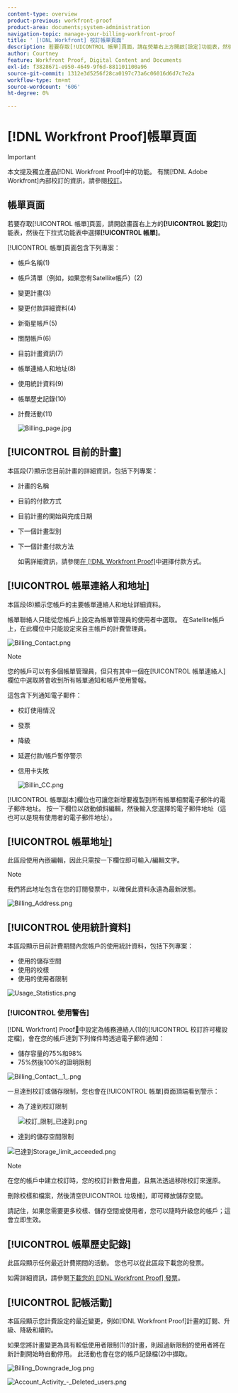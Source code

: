 ```yaml
---
content-type: overview
product-previous: workfront-proof
product-area: documents;system-administration
navigation-topic: manage-your-billing-workfront-proof
title: ' [!DNL Workfront] 校訂帳單頁面'
description: 若要存取[!UICONTROL 帳單]頁面，請在熒幕右上方開啟[設定]功能表，然後在下拉式功能表中選擇[帳單]。
author: Courtney
feature: Workfront Proof, Digital Content and Documents
exl-id: f3828671-e950-4649-9f6d-881101100a96
source-git-commit: 1312e3d5256f28ca0197c73a6c06016d6d7c7e2a
workflow-type: tm+mt
source-wordcount: '606'
ht-degree: 0%

---
```


# [!DNL Workfront Proof]帳單頁面

>[!IMPORTANT]
>
>本文提及獨立產品[!DNL Workfront Proof]中的功能。 有關[!DNL Adobe Workfront]內部校訂的資訊，請參閱[校訂](../../../review-and-approve-work/proofing/proofing.md)。

## 帳單頁面

若要存取[!UICONTROL 帳單]頁面，請開啟畫面右上方的&#x200B;**[!UICONTROL 設定]**&#x200B;功能表，然後在下拉式功能表中選擇&#x200B;**[!UICONTROL 帳單]**。

[!UICONTROL 帳單]頁面包含下列專案：

* 帳戶名稱(1)
* 帳戶清單（例如，如果您有Satellite帳戶）(2)
* 變更計畫(3)
* 變更付款詳細資料(4)
* 新衛星帳戶(5)
* 關閉帳戶(6)
* 目前計畫資訊(7)
* 帳單連絡人和地址(8)
* 使用統計資料(9)
* 帳單歷史記錄(10)
* 計費活動(11)

  ![Billing_page.jpg](assets/billing-page-350x315.jpg)

## [!UICONTROL 目前的計畫]

本區段(7)顯示您目前計畫的詳細資訊，包括下列專案：

* 計畫的名稱
* 目前的付款方式
* 目前計畫的開始與完成日期
* 下一個計畫型別
* 下一個計畫付款方法

  如需詳細資訊，請參閱[在 [!DNL Workfront Proof]](../../../workfront-proof/wp-billingsettings/manage-your-billing/choose-payment-method-in-wp.md)中選擇付款方式。

## [!UICONTROL 帳單連絡人和地址]

本區段(8)顯示您帳戶的主要帳單連絡人和地址詳細資料。

帳單聯絡人只能從您帳戶上設定為帳單管理員的使用者中選取。 在Satellite帳戶上，在此欄位中只能設定來自主帳戶的計費管理員。

![Billing_Contact.png](assets/billing-contact-350x137.png)

>[!NOTE]
>
> 您的帳戶可以有多個帳單管理員，但只有其中一個在[!UICONTROL 帳單連絡人]欄位中選取將會收到所有帳單通知和帳戶使用警報。

這包含下列通知電子郵件：

* 校訂使用情況
* 發票
* 降級
* 延遲付款/帳戶暫停警示
* 信用卡失敗

  ![Billin_CC.png](assets/billin-cc-350x103.png)

[!UICONTROL 帳單副本]欄位也可讓您新增要複製到所有帳單相關電子郵件的電子郵件地址。 按一下欄位以啟動傾斜編輯，然後輸入您選擇的電子郵件地址（這也可以是現有使用者的電子郵件地址）。

## [!UICONTROL 帳單地址]

此區段使用內嵌編輯，因此只需按一下欄位即可輸入/編輯文字。

>[!NOTE]
>
> 我們將此地址包含在您的訂閱發票中，以確保此資料永遠為最新狀態。

![Billing_Address.png](assets/billing-address-350x199.png)

## [!UICONTROL 使用統計資料]

本區段顯示目前計費期間內您帳戶的使用統計資料，包括下列專案：

* 使用的儲存空間
* 使用的校樣
* 使用的使用者限制

![Usage_Statistics.png](assets/usage-statistics-350x51.png)

### [!UICONTROL 使用警告]

 [!DNL Workfront] Proof[&#128279;](../../../workfront-proof/wp-acct-admin/account-settings/proof-perm-profiles-in-wp.md)中設定為帳務連絡人(1)的[!UICONTROL 校訂許可權設定檔]，會在您的帳戶達到下列條件時透過電子郵件通知：

* 儲存容量的75%和98%
* 75%然後100%的證明限制

![Billing_Contact__1_.png](assets/billing-contact--1--350x74.png)

一旦達到校訂或儲存限制，您也會在[!UICONTROL 帳單]頁面頂端看到警示：

* 為了達到校訂限制

  ![校訂_限制_已達到.png](assets/proofs-limit-reached-350x65.png)

* 達到的儲存空間限制

![已達到Storage_limit_acceeded.png](assets/storage-limit-reached-350x65.png)

>[!NOTE]
>
>在您的帳戶中建立校訂時，您的校訂計數會用盡，且無法透過移除校訂來還原。

刪除校樣和檔案，然後清空[!UICONTROL 垃圾桶]，即可釋放儲存空間。

請記住，如果您需要更多校樣、儲存空間或使用者，您可以隨時升級您的帳戶；這會立即生效。

## [!UICONTROL 帳單歷史記錄]

此區段顯示任何最近計費期間的活動。 您也可以從此區段下載您的發票。

如需詳細資訊，請參閱[下載您的 [!DNL Workfront Proof] 發票](../../../workfront-proof/wp-billingsettings/manage-your-billing/download-wp-invoice.md)。

## [!UICONTROL 記帳活動]

本區段顯示您計費設定的最近變更，例如[!DNL Workfront Proof]計畫的訂閱、升級、降級和續約。

如果您將計畫變更為具有較低使用者限制(1)的計畫，則超過新限制的使用者將在新計劃開始時自動停用。 此活動也會在您的帳戶記錄檔(2)中擷取。

![Billing_Downgrade_log.png](assets/billing-downgrade-log-350x45.png)

![Account_Activity_-_Deleted_users.png](assets/account-activity---deleted-users-350x94.png)
